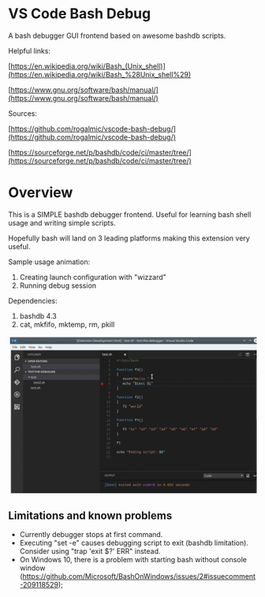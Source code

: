 # VS Code Bash Debug
A bash debugger GUI frontend based on awesome bashdb scripts.

Helpful links:

[https://en.wikipedia.org/wiki/Bash_(Unix_shell)](https://en.wikipedia.org/wiki/Bash_%28Unix_shell%29)

[https://www.gnu.org/software/bash/manual/](https://www.gnu.org/software/bash/manual/)

Sources:

[https://github.com/rogalmic/vscode-bash-debug/](https://github.com/rogalmic/vscode-bash-debug/)

[https://sourceforge.net/p/bashdb/code/ci/master/tree/](https://sourceforge.net/p/bashdb/code/ci/master/tree/)

# Overview
This is a SIMPLE bashdb debugger frontend. Useful for learning bash shell usage and writing simple scripts.

Hopefully bash will land on 3 leading platforms making this extension very useful.

Sample usage animation:
1. Creating launch configuration with "wizzard"
2. Running debug session

Dependencies:
1. bashdb 4.3
2. cat, mkfifo, mktemp, rm, pkill

![unfortunatly no animation for you](images/bash-debug.gif "Creating launch configuration, then launching debugger for one of scripts in workarea...")

## Limitations and known problems
* Currently debugger stops at first command.
* Executing "set -e" causes debugging script to exit (bashdb limitation). Consider using "trap 'exit $?' ERR" instead.
* On Windows 10, there is a problem with starting bash without console window (https://github.com/Microsoft/BashOnWindows/issues/2#issuecomment-209118529);
